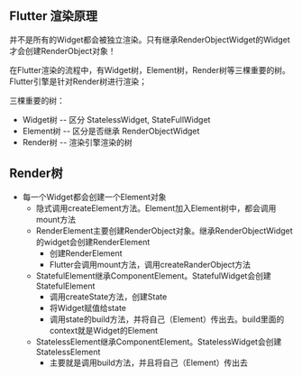 ## Flutter 渲染原理

并不是所有的Widget都会被独立渲染。只有继承RenderObjectWidget的Widget才会创建RenderObject对象！

在Flutter渲染的流程中，有Widget树，Element树，Render树等三棵重要的树。Flutter引擎是针对Render树进行渲染；

三棵重要的树：

- Widget树 -- 区分 StatelessWidget, StateFullWidget
- Element树 -- 区分是否继承 RenderObjectWidget
- Render树 -- 渲染引擎渲染的树

## Render树

- 每一个Widget都会创建一个Element对象
  - 隐式调用createElement方法。Element加入Element树中，都会调用mount方法
  - RenderElement主要创建RenderObject对象。继承RenderObjectWidget的widget会创建RenderElement
    - 创建RenderElement
    - Flutter会调用mount方法，调用createRanderObject方法
  - StatefulElement继承ComponentElement。StatefulWidget会创建 StatefulElement
    - 调用createState方法，创建State
    - 将Widget赋值给state
    - 调用state的build方法，并将自己（Element）传出去。build里面的context就是Widget的Element
  - StatelessElement继承ComponentElement。StatelessWidget会创建 StatelessElement
    - 主要就是调用build方法，并且将自己（Element）传出去

